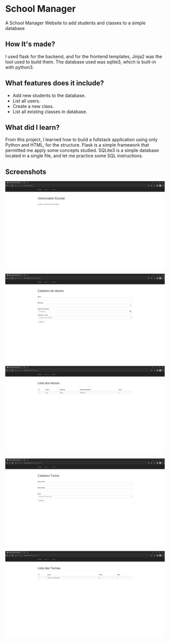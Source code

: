 # **School Manager**
A School Manager Website to add students and classes to a simple database

## **How It's made?**
I used flask for the backend, and for the frontend templates, Jinja2 was the tool used to build them.
The database used was sqlite3, which is built-in with python3.

## **What features does it include?**
* Add new students to the database.
* List all users.
* Create a new class.
* List all existing classes in database.

## **What did I learn?**
From this project, I learned how to build a fullstack application using only Python and HTML, for the structure. Flask is a simple framework that permitted me apply some concepts studied.
SQLite3 is a simple database located in a single file, and let me practice some SQL instructions.

## **Screenshots**
!["Landing page"](/screenshots/home.png "Home")

!["Add a student to the database"](/screenshots/cadastroAlunos.png "Add a student to the database")


!["List all the students"](/screenshots/listaAlunos.png "List all the students")


!["Add a class to the database"](/screenshots/cadastroTurma.png "Add a class to the database")


!["List all classes"](/screenshots/listaTurmas.png "List all classes")
